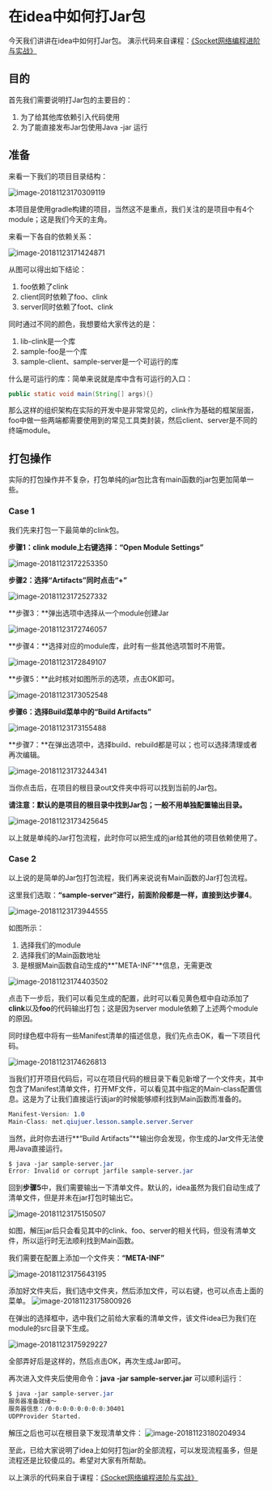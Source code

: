 # 在idea中如何打Jar包

今天我们讲讲在idea中如何打Jar包。
演示代码来自课程：[《Socket网络编程进阶与实战》](https://coding.imooc.com/class/286.html)

## 目的

首先我们需要说明打Jar包的主要目的：

1. 为了给其他库依赖引入代码使用
2. 为了能直接发布Jar包使用Java -jar 运行

## 准备

来看一下我们的项目目录结构：

![image-20181123170309119](assets/image-20181123170309119-2963789.png)

本项目是使用gradle构建的项目，当然这不是重点，我们关注的是项目中有4个module；这是我们今天的主角。

来看一下各自的依赖关系：

![image-20181123171424871](assets/image-20181123171424871-2964464.png)

从图可以得出如下结论：

1. foo依赖了clink
2. client同时依赖了foo、clink
3. server同时依赖了foot、clink

同时通过不同的颜色，我想要给大家传达的是：

1. lib-clink是一个库
2. sample-foo是一个库
3. sample-client、sample-server是一个可运行的库

什么是可运行的库：简单来说就是库中含有可运行的入口：

```java
public static void main(String[] args){}
```

那么这样的组织架构在实际的开发中是非常常见的，clink作为基础的框架层面，foo中做一些两端都需要使用到的常见工具类封装，然后client、server是不同的终端module。

## 打包操作

实际的打包操作并不复杂，打包单纯的jar包比含有main函数的jar包更加简单一些。

### Case 1

我们先来打包一下最简单的clink包。

**步骤1：**clink module上右键选择：**“Open Module Settings”**

![image-20181123172253350](assets/image-20181123172253350-2964973.png)

**步骤2：**选择**“Artifacts”**同时点击**“+”**

![image-20181123172527332](assets/image-20181123172527332-2965127.png)

**步骤3：**弹出选项中选择从一个module创建Jar

![image-20181123172746057](assets/image-20181123172746057-2965266.png)

**步骤4：**选择对应的module库，此时有一些其他选项暂时不用管。

![image-20181123172849107](assets/image-20181123172849107-2965329.png)

**步骤5：**此时核对如图所示的选项，点击OK即可。

![image-20181123173052548](assets/image-20181123173052548-2965452.png)

**步骤6：**选择Build菜单中的**“Build Artifacts”**

![image-20181123173155488](assets/image-20181123173155488-2965515.png)

**步骤7：**在弹出选项中，选择build、rebuild都是可以；也可以选择清理或者再次编辑。

![image-20181123173244341](assets/image-20181123173244341-2965564.png)

当你点击后，在项目的根目录out文件夹中将可以找到当前的Jar包。

**请注意：默认的是项目的根目录中找到Jar包；一般不用单独配置输出目录。**

![image-20181123173425645](assets/image-20181123173425645-2965665.png)

以上就是单纯的Jar打包流程，此时你可以把生成的jar给其他的项目依赖使用了。

### Case 2

以上说的是简单的Jar包打包流程，我们再来说说有Main函数的Jar打包流程。

这里我们选取：**“sample-server”**进行，前面阶段都是一样，直接到达**步骤4**。

![image-20181123173944555](assets/image-20181123173944555-2965984.png)

如图所示：

1. 选择我们的module
2. 选择我们的Main函数地址
3. 是根据Main函数自动生成的**"META-INF"**信息，无需更改

![image-20181123174403502](assets/image-20181123174403502-2966243.png)

点击下一步后，我们可以看见生成的配置，此时可以看见黄色框中自动添加了**clink**以及**foo**的代码输出打包；这是因为server module依赖了上述两个module的原因。

同时绿色框中将有一些Manifest清单的描述信息，我们先点击OK，看一下项目代码。

![image-20181123174626813](assets/image-20181123174626813-2966386.png)

当我们打开项目代码后，可以在项目代码的根目录下看见新增了一个文件夹，其中包含了Manifest清单文件，打开MF文件，可以看见其中指定的Main-class配置信息。这是为了让我们直接运行该jar的时候能够顺利找到Main函数而准备的。

```css
Manifest-Version: 1.0
Main-Class: net.qiujuer.lesson.sample.server.Server
```

当然，此时你去进行**“Build Artifacts”**输出你会发现，你生成的Jar文件无法使用Java直接运行。

```css
$ java -jar sample-server.jar 
Error: Invalid or corrupt jarfile sample-server.jar
```

回到**步骤5**中，我们需要输出一下清单文件。默认的，idea虽然为我们自动生成了清单文件，但是并未在jar打包时输出它。

![image-20181123175150507](assets/image-20181123175150507-2966710.png)

如图，解压jar后只会看见其中的clink、foo、server的相关代码，但没有清单文件，所以运行时无法顺利找到Main函数。

我们需要在配置上添加一个文件夹：**“META-INF”**

![image-20181123175643195](assets/image-20181123175643195-2967003.png)

添加好文件夹后，我们选中文件夹，然后添加文件，可以右键，也可以点击上面的菜单。
![image-20181123175800926](assets/image-20181123175800926-2967080.png)

在弹出的选择框中，选中我们之前给大家看的清单文件，该文件idea已为我们在module的src目录下生成。

![image-20181123175929227](assets/image-20181123175929227-2967169.png)

全部弄好后是这样的，然后点击OK，再次生成Jar即可。

再次进入文件夹后使用命令：**java -jar sample-server.jar** 可以顺利运行：

```css
$ java -jar sample-server.jar 
服务器准备就绪～
服务器信息：/0:0:0:0:0:0:0:0:30401
UDPProvider Started.

```

解压之后也可以在根目录下发现清单文件：
![image-20181123180204934](assets/image-20181123180204934-2967324.png)

至此，已给大家说明了idea上如何打包jar的全部流程，可以发现流程虽多，但是流程还是比较傻瓜的。希望对大家有所帮助。

以上演示的代码来自于课程：[《Socket网络编程进阶与实战》](https://coding.imooc.com/class/286.html)

